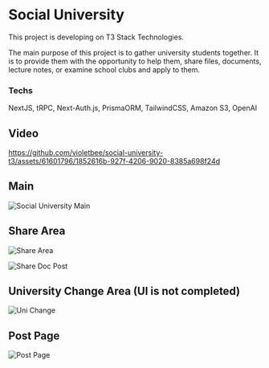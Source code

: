 # Social University

This project is developing on T3 Stack Technologies.

The main purpose of this project is to gather university students together. It is to provide them with the opportunity to help them, share files, documents, lecture notes, or examine school clubs and apply to them.

### Techs

NextJS, tRPC, Next-Auth.js, PrismaORM, TailwindCSS, Amazon S3, OpenAI

## Video

https://github.com/violetbee/social-university-t3/assets/61601796/1852616b-927f-4206-9020-8385a698f24d

## Main

![Social University Main](https://github.com/violetbee/social-university-t3/assets/61601796/1f2bdd50-efcc-4046-ac6c-33b8a185765c)

## Share Area

![Share Area](https://github.com/violetbee/social-university-t3/assets/61601796/f9679e40-3d7e-4b56-bb76-2b51b3af2fba)

![Share Doc Post](https://github.com/violetbee/social-university-t3/assets/61601796/f1073ee3-c96a-4a05-b52b-2ab1b238171f)

## University Change Area (UI is not completed)

![Uni Change](https://github.com/violetbee/social-university-t3/assets/61601796/906aca2f-5415-40f8-b4c5-3851862dfd9d)

## Post Page

![Post Page](https://github.com/violetbee/social-university-t3/assets/61601796/883bc943-ba80-44b2-a27e-8f502678f9b4)
